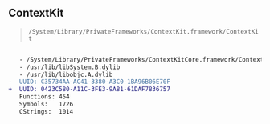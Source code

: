 ## ContextKit

> `/System/Library/PrivateFrameworks/ContextKit.framework/ContextKit`

```diff

   - /System/Library/PrivateFrameworks/ContextKitCore.framework/ContextKitCore
   - /usr/lib/libSystem.B.dylib
   - /usr/lib/libobjc.A.dylib
-  UUID: C35734AA-AC41-3380-A3C0-1BA96B06E70F
+  UUID: 0423C580-A11C-3FE3-9A81-61DAF7836757
   Functions: 454
   Symbols:   1726
   CStrings:  1014

```
